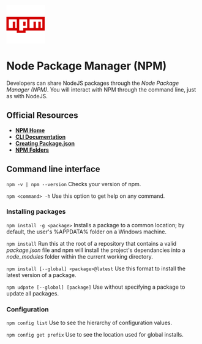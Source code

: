<p align="left"><img src="../img/logo_npm.png" width="100px" height="100x"></p>

# Node Package Manager (NPM)

Developers can share NodeJS packages through the *Node Package Manager (NPM)*.  You will interact with NPM through the command line, just as with NodeJS.

## Official Resources

- **[NPM Home](https://www.npmjs.com/)**
- **[CLI Documentation](https://docs.npmjs.com/cli-documentation/)**
- **[Creating Package.json](https://docs.npmjs.com/creating-a-package-json-file)**
- **[NPM Folders](https://docs.npmjs.com/files/folders)**

## Command line interface

`npm -v | npm --version`  Checks your version of npm.

`npm <command> -h`  Use this option to get help on any command.

### Installing packages

`npm install -g <package>` Installs a package to a common location; by default, the user's %APPDATA% folder on a Windows machine.

`npm install` Run this at the root of a repository that contains a valid *package.json* file and npm will install the project's dependancies into a *node_modules* folder within the current working directory.

`npm install [--global] <package>@latest` Use this format to install the latest version of a package.

`npm udpate [--global] [package]` Use without specifying a package to update all packages.

### Configuration

`npm config list` Use to see the hierarchy of configuration values.

`npm config get prefix` Use to see the location used for global installs.
